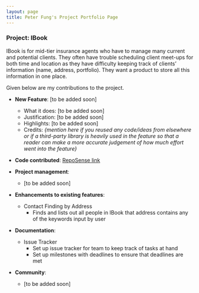 ```yaml
---
layout: page
title: Peter Fung's Project Portfolio Page
---
```


### Project: IBook

IBook is for mid-tier insurance agents who have to manage many current and potential clients. They often have trouble scheduling client meet-ups for both time and location as they have difficulty keeping track of clients’ information (name, address, portfolio).
They want a product to store all this information in one place.

Given below are my contributions to the project.

* **New Feature**: [to be added soon]
    * What it does: [to be added soon]
    * Justification: [to be added soon]
    * Highlights: [to be added soon]
    * Credits: *{mention here if you reused any code/ideas from elsewhere or if a third-party library is heavily used in the feature so that a reader can make a more accurate judgement of how much effort went into the feature}*

* **Code contributed**: [RepoSense link](https://nus-cs2103-ay2223s1.github.io/tp-dashboard/?search=fungusta&sort=groupTitle&sortWithin=title&timeframe=commit&mergegroup=&groupSelect=groupByRepos&breakdown=true&checkedFileTypes=docs~functional-code~test-code~other&since=2022-09-16&tabOpen=true&tabType=authorship&tabAuthor=fungusta&tabRepo=AY2223S1-CS2103T-T10-2%2Ftp%5Bmaster%5D&authorshipIsMergeGroup=false&authorshipFileTypes=functional-code~test-code&authorshipIsBinaryFileTypeChecked=false&authorshipIsIgnoredFilesChecked=false)

* **Project management**:
    * [to be added soon]

* **Enhancements to existing features**:
    * Contact Finding by Address
      * Finds and lists out all people in IBook that address contains any of the keywords input by user

* **Documentation**:
    * Issue Tracker
      * Set up issue tracker for team to keep track of tasks at hand
      * Set up milestones with deadlines to ensure that deadlines are met

* **Community**:
    * [to be added soon]
